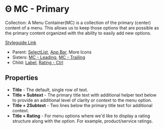 # Θ MC - Primary

Collection: A Menu Container(MC) is a collection of the primary (center) content of a menu. This allows us to keep those options that are possible as the primary content organized with the ability to easily add new options.

[Styleguide Link](https://zpl.io/boABAYM)

* Parent: [SelectList](https://github.com/able-app/docs/blob/bb79ff6c26dc282e881328464ade1774d34f24e3/controls/components/form/selectlist.md), [App Bar](https://github.com/able-app/docs/blob/bb79ff6c26dc282e881328464ade1774d34f24e3/controls/components/appbar/app-bar.md), More Icons
* Sisters: [MC - Leading](mc-leading.md), [MC - Trailing](mc-trailing.md)
* Child: [Label](../../overview/label.md), [Rating - Ctrl](../../overview/rating/)

## Properties

* **Title** - The default, single row of text.
* **Title + Subtext** - The primary title text with additional helper text below to provide an additional level of clarity or context to the menu option.
* **Title + 2Subtext** - Two lines below the primary title text for additional context.
* **Title + Rating** - For menu options where we'd like to display a rating structure along with the option. For example, product/service ratings.
